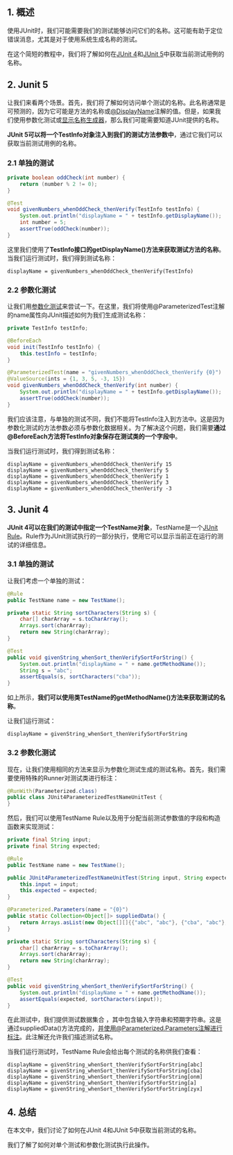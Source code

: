 ## 1. 概述

使用JUnit时，我们可能需要我们的测试能够访问它们的名称。这可能有助于定位错误消息，尤其是对于使用系统生成名称的测试。

在这个简短的教程中，我们将了解如何在[JUnit 4](https://www.baeldung.com/junit)和[JUnit 5](https://www.baeldung.com/junit)中获取当前测试用例的名称。

## 2. Junit 5

让我们来看两个场景。首先，我们将了解如何访问单个测试的名称。此名称通常是可预测的，因为它可能是方法的名称或[@DisplayName](https://www.baeldung.com/junit-5#2-displayname-and-disabled)注解的值。但是，如果我们使用参数化测试或[显示名称生成器](https://www.baeldung.com/junit-custom-display-name-generator)，那么我们可能需要知道JUnit提供的名称。

**JUnit 5可以将一个TestInfo对象注入到我们的测试方法参数中**，通过它我们可以获取当前测试用例的名称。

### 2.1 单独的测试

```java
private boolean oddCheck(int number) {
    return (number % 2 != 0);
}

@Test
void givenNumbers_whenOddCheck_thenVerify(TestInfo testInfo) {
    System.out.println("displayName = " + testInfo.getDisplayName());
    int number = 5;
    assertTrue(oddCheck(number));
}
```

这里我们使用了**TestInfo接口的getDisplayName()方法来获取测试方法的名称**。当我们运行测试时，我们得到测试名称：

```shell
displayName = givenNumbers_whenOddCheck_thenVerify(TestInfo)
```

### 2.2 参数化测试

让我们用[参数化测试](https://www.baeldung.com/parameterized-tests-junit-5)来尝试一下。在这里，我们将使用@ParameterizedTest注解的name属性向JUnit描述如何为我们生成测试名称：

```java
private TestInfo testInfo;

@BeforeEach
void init(TestInfo testInfo) {
    this.testInfo = testInfo;
}

@ParameterizedTest(name = "givenNumbers_whenOddCheck_thenVerify {0}")
@ValueSource(ints = {1, 3, 5, -3, 15})
void givenNumbers_whenOddCheck_thenVerify(int number) {
    System.out.println("displayName = " + testInfo.getDisplayName());
    assertTrue(oddCheck(number));
}
```

我们应该注意，与单独的测试不同，我们不能将TestInfo注入到方法中。这是因为参数化测试的方法参数必须与参数化数据相关。为了解决这个问题，我们需要**通过@BeforeEach方法将TestInfo对象保存在测试类的一个字段中**。

当我们运行测试时，我们得到测试名称：

```shell
displayName = givenNumbers_whenOddCheck_thenVerify 15
displayName = givenNumbers_whenOddCheck_thenVerify 5
displayName = givenNumbers_whenOddCheck_thenVerify 1
displayName = givenNumbers_whenOddCheck_thenVerify 3
displayName = givenNumbers_whenOddCheck_thenVerify -3
```

## 3. Junit 4

**JUnit 4可以在我们的测试中指定一个TestName对象**，TestName是一个[JUnit Rule](https://www.baeldung.com/junit-5#2-displayname-and-disabled)。Rule作为JUnit测试执行的一部分执行，使用它可以显示当前正在运行的测试的详细信息。

### 3.1 单独的测试

让我们考虑一个单独的测试：

```java
@Rule
public TestName name = new TestName();

private static String sortCharacters(String s) {
    char[] charArray = s.toCharArray();
    Arrays.sort(charArray);
    return new String(charArray);
}

@Test
public void givenString_whenSort_thenVerifySortForString() {
    System.out.println("displayName = " + name.getMethodName());
    String s = "abc";
    assertEquals(s, sortCharacters("cba"));
}
```

如上所示，**我们可以使用类TestName的getMethodName()方法来获取测试的名称**。

让我们运行测试：

```shell
displayName = givenString_whenSort_thenVerifySortForString
```

### 3.2 参数化测试

现在，让我们使用相同的方法来显示为参数化测试生成的测试名称。首先，我们需要使用特殊的Runner对测试类进行标注：

```java
@RunWith(Parameterized.class)
public class JUnit4ParameterizedTestNameUnitTest {
}
```

然后，我们可以使用TestName Rule以及用于分配当前测试参数值的字段和构造函数来实现测试：

```java
private final String input;
private final String expected;

@Rule
public TestName name = new TestName();

public JUnit4ParameterizedTestNameUnitTest(String input, String expected) {
    this.input = input;
    this.expected = expected;
}

@Parameterized.Parameters(name = "{0}")
public static Collection<Object[]> suppliedData() {
    return Arrays.asList(new Object[][]{{"abc", "abc"}, {"cba", "abc"}, {"onm", "mno"}, {"a", "a"}, {"zyx", "xyz"},});
}

private static String sortCharacters(String s) {
    char[] charArray = s.toCharArray();
    Arrays.sort(charArray);
    return new String(charArray);
}

@Test
public void givenString_whenSort_thenVerifySortForString() {
    System.out.println("displayName = " + name.getMethodName());
    assertEquals(expected, sortCharacters(input));
}
```

在此测试中，我们提供测试数据集合 ，其中包含输入字符串和预期字符串。这是通过suppliedData()方法完成的，并使用@Parameterized.Parameters注解进行标注。此注解还允许我们描述测试名称。

当我们运行测试时，TestName Rule会给出每个测试的名称供我们查看：

```shell
displayName = givenString_whenSort_thenVerifySortForString[abc]
displayName = givenString_whenSort_thenVerifySortForString[cba]
displayName = givenString_whenSort_thenVerifySortForString[onm]
displayName = givenString_whenSort_thenVerifySortForString[a]
displayName = givenString_whenSort_thenVerifySortForString[zyx]
```

## 4. 总结

在本文中，我们讨论了如何在JUnit 4和JUnit 5中获取当前测试的名称。

我们了解了如何对单个测试和参数化测试执行此操作。